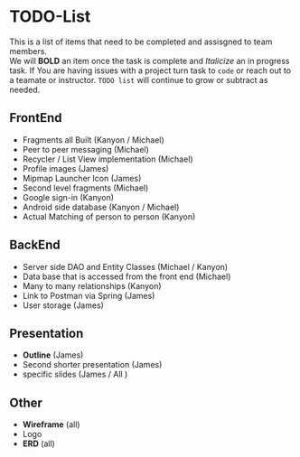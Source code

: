 # TODO-List

This is a list of items that need to be completed and assisgned to team members.  
We will **BOLD** an item once the task is complete and *Italicize* an in progress task.
If You are having issues with a project turn task to ```code``` or reach out to a teamate or instructor.
```TODO list``` will continue to grow or subtract as needed. 

## FrontEnd

* Fragments all Built (Kanyon / Michael)
* Peer to peer messaging (Michael)
* Recycler / List View implementation (Michael)
* Profile images (James)
* Mipmap Launcher Icon (James)
* Second level fragments (Michael)
* Google sign-in (Kanyon) 
* Android side database (Kanyon / Michael)
* Actual Matching of person to person (Kanyon)

## BackEnd

* Server side DAO and Entity Classes (Michael / Kanyon)
* Data base that is accessed from the front end (Michael)
* Many to many relationships (Kanyon)
* Link to Postman via Spring (James)
* User storage (James)


## Presentation

* **Outline** (James)
* Second shorter presentation (James)
* specific slides (James / All )

## Other

* **Wireframe** (all)
*  Logo
*  **ERD** (all)


